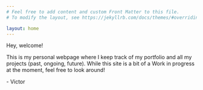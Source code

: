 ```yaml
---
# Feel free to add content and custom Front Matter to this file.
# To modify the layout, see https://jekyllrb.com/docs/themes/#overriding-theme-defaults

layout: home
---
```


Hey, welcome!

This is my personal webpage where I keep track of my portfolio and all my projects (past, ongoing, future). While this site is a bit of a Work in progress at the moment, feel free to look around!

\- Victor